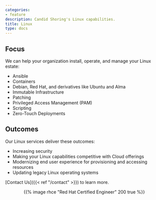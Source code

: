 ```yaml
---
categories:
- feature
description: Candid Shoring's Linux capabilities.
title: Linux
type: docs
---
```


## Focus

We can help your organization install, operate, and manage your Linux estate:

- Ansible
- Containers
- Debian, Red Hat, and derivatives like Ubuntu and Alma
- Immutable Infrastructure
- Patching
- Privileged Access Management (PAM)
- Scripting
- Zero-Touch Deployments

## Outcomes

Our Linux services deliver these outcomes:

- Increasing security
- Making your Linux capabilities competitive with Cloud offerings
- Modernizing end user experience for provisioning and accessing resources
- Updating legacy Linux operating systems

[Contact Us]({{< ref "/contact" >}}) to learn more.

<div style="align-items: center; display: flex; gap: 50px; justify-content: center;">
{{% image rhce "Red Hat Certified Engineer" 200 true %}}
</div>
